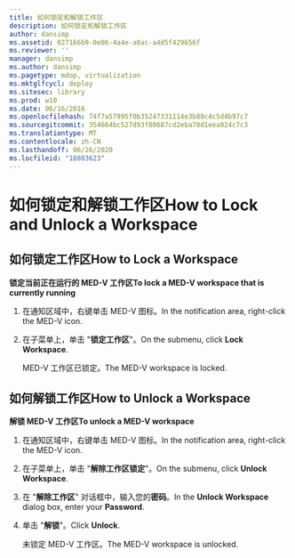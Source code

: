 ```yaml
---
title: 如何锁定和解锁工作区
description: 如何锁定和解锁工作区
author: dansimp
ms.assetid: 027166b9-0e06-4a4e-a8ac-a4d5f429656f
ms.reviewer: ''
manager: dansimp
ms.author: dansimp
ms.pagetype: mdop, virtualization
ms.mktglfcycl: deploy
ms.sitesec: library
ms.prod: w10
ms.date: 06/16/2016
ms.openlocfilehash: 74f7a57995f0b35247331114e3b88c4c5d4b97c7
ms.sourcegitcommit: 354664bc527d93f80687cd2eba70d1eea024c7c3
ms.translationtype: MT
ms.contentlocale: zh-CN
ms.lasthandoff: 06/26/2020
ms.locfileid: "10803623"
---
```

# <span data-ttu-id="a4904-103">如何锁定和解锁工作区</span><span class="sxs-lookup"><span data-stu-id="a4904-103">How to Lock and Unlock a Workspace</span></span>


## <span data-ttu-id="a4904-104">如何锁定工作区</span><span class="sxs-lookup"><span data-stu-id="a4904-104">How to Lock a Workspace</span></span>


**<span data-ttu-id="a4904-105">锁定当前正在运行的 MED-V 工作区</span><span class="sxs-lookup"><span data-stu-id="a4904-105">To lock a MED-V workspace that is currently running</span></span>**

1.  <span data-ttu-id="a4904-106">在通知区域中，右键单击 MED-V 图标。</span><span class="sxs-lookup"><span data-stu-id="a4904-106">In the notification area, right-click the MED-V icon.</span></span>

2.  <span data-ttu-id="a4904-107">在子菜单上，单击 "**锁定工作区**"。</span><span class="sxs-lookup"><span data-stu-id="a4904-107">On the submenu, click **Lock Workspace**.</span></span>

    <span data-ttu-id="a4904-108">MED-V 工作区已锁定。</span><span class="sxs-lookup"><span data-stu-id="a4904-108">The MED-V workspace is locked.</span></span>

## <span data-ttu-id="a4904-109">如何解锁工作区</span><span class="sxs-lookup"><span data-stu-id="a4904-109">How to Unlock a Workspace</span></span>


**<span data-ttu-id="a4904-110">解锁 MED-V 工作区</span><span class="sxs-lookup"><span data-stu-id="a4904-110">To unlock a MED-V workspace</span></span>**

1.  <span data-ttu-id="a4904-111">在通知区域中，右键单击 MED-V 图标。</span><span class="sxs-lookup"><span data-stu-id="a4904-111">In the notification area, right-click the MED-V icon.</span></span>

2.  <span data-ttu-id="a4904-112">在子菜单上，单击 "**解除工作区锁定**"。</span><span class="sxs-lookup"><span data-stu-id="a4904-112">On the submenu, click **Unlock Workspace**.</span></span>

3.  <span data-ttu-id="a4904-113">在 "**解除工作区**" 对话框中，输入您的**密码**。</span><span class="sxs-lookup"><span data-stu-id="a4904-113">In the **Unlock Workspace** dialog box, enter your **Password**.</span></span>

4.  <span data-ttu-id="a4904-114">单击 "**解锁**"。</span><span class="sxs-lookup"><span data-stu-id="a4904-114">Click **Unlock**.</span></span>

    <span data-ttu-id="a4904-115">未锁定 MED-V 工作区。</span><span class="sxs-lookup"><span data-stu-id="a4904-115">The MED-V workspace is unlocked.</span></span>

 

 





